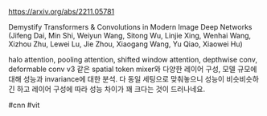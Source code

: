https://arxiv.org/abs/2211.05781

Demystify Transformers & Convolutions in Modern Image Deep Networks (Jifeng Dai, Min Shi, Weiyun Wang, Sitong Wu, Linjie Xing, Wenhai Wang, Xizhou Zhu, Lewei Lu, Jie Zhou, Xiaogang Wang, Yu Qiao, Xiaowei Hu)

halo attention, pooling attention, shifted window attention, depthwise conv, deformable conv v3 같은 spatial token mixer와 다양한 레이어 구성, 모델 규모에 대해 성능과 invariance에 대한 분석. 다 동일 세팅으로 맞춰놓으니 성능이 비슷비슷하긴 하고 레이어 구성에 따라 성능 차이가 꽤 크다는 것이 드러나네요.

#cnn #vit 